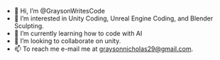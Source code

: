 - 👋 Hi, I’m @GraysonWritesCode
- 👀 I’m interested in Unity Coding, Unreal Engine Coding, and Blender Sculpting.
- 🌱 I’m currently learning how to code with AI
- 💞️ I’m looking to collaborate on unity.
- 📫 To reach me e-mail me at graysonnicholas29@gmail.com.
